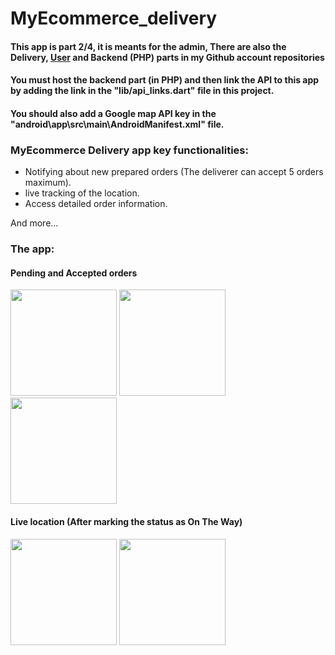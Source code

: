 # MyEcommerce_delivery

#### This app is part 2/4, it is meants for the admin, There are also the Delivery, [User](https://github.com/MMN20/my-ecommerce-user-flutter-php) and Backend (PHP) parts in my Github account repositories 

#### You must host the backend part (in PHP) and then link the API to this app by adding the link in the "lib/api_links.dart" file in this project.

#### You should also add a Google map API key in the "android\app\src\main\AndroidManifest.xml" file.



 ### MyEcommerce Delivery app key functionalities:

 - Notifying about new prepared orders (The deliverer can accept 5 orders maximum).
 - live tracking of the location.
 - Access detailed order information.

 And more...

  ### The app:

 #### Pending and Accepted orders

<img src="https://github.com/MMN20/my-ecommerce-delivery-flutter-php/assets/89737500/f49529b3-dbe2-414e-881e-9658fb7c1ed2" width="170" />
<img src="https://github.com/MMN20/my-ecommerce-delivery-flutter-php/assets/89737500/6dc8f50b-2205-4df1-bc1e-640b86a47b8d" width="170" />
<img src="https://github.com/MMN20/my-ecommerce-delivery-flutter-php/assets/89737500/d2060591-d967-4021-94a4-79cf8a168d11" width="170" />
 
#### Live location (After marking the status as On The Way)
<img src="https://github.com/MMN20/my-ecommerce-delivery-flutter-php/assets/89737500/f3fc19d0-1960-426d-950b-48b6349631f8" width="170" />
<img src="https://github.com/MMN20/my-ecommerce-delivery-flutter-php/assets/89737500/1fae9ff3-d0f9-4405-aa50-7367950fe335" width="170" />

